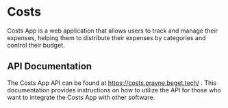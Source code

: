 # Costs

Costs App is a web application that allows users to track and manage their expenses, helping them to distribute their expenses by categories and control their budget.

## API Documentation

The Costs App API can be found at https://costs.prayne.beget.tech/ . This documentation provides instructions on how to utilize the API for those who want to integrate the Costs App with other software.
